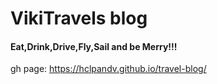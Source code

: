 # VikiTravels blog

#### Eat,Drink,Drive,Fly,Sail and be Merry!!!


gh page: https://hclpandv.github.io/travel-blog/
